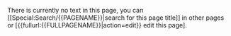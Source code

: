 There is currently no text in this page, you can [[Special:Search/{{PAGENAME}}|search for this page title]] in other pages or [{{fullurl:{{FULLPAGENAME}}|action=edit}} edit this page].
